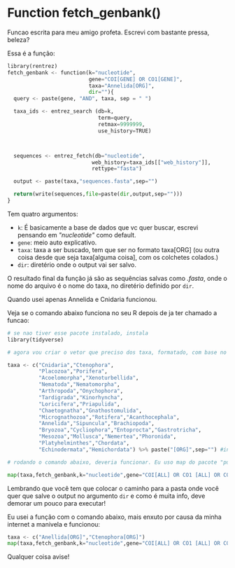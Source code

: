# Function fetch_genbank()

Funcao escrita para meu amigo profeta. Escrevi com bastante pressa, beleza?

Essa é a função:

```python
library(rentrez)
fetch_genbank <- function(k="nucleotide",
                          gene="COI[GENE] OR CO1[GENE]",
                          taxa="Annelida[ORG]",
                          dir=""){
  query <- paste(gene, "AND", taxa, sep = " ")

  taxa_ids <- entrez_search (db=k,
                             term=query,
                             retmax=9999999,
                             use_history=TRUE)



  sequences <- entrez_fetch(db="nucleotide",
                           web_history=taxa_ids[["web_history"]],
                           rettype="fasta")

  output <- paste(taxa,"sequences.fasta",sep="")

  return(write(sequences,file=paste(dir,output,sep="")))  
}
```

Tem quatro argumentos:

* `k`: É basicamente a base de dados que vc quer buscar, escrevi pensando em <i>"nucleotide"</i> como default.
* `gene`: meio auto explicativo.
* `taxa`: taxa a ser buscado, tem que ser no formato taxa[ORG] (ou outra coisa desde que seja taxa[alguma coisa], com os colchetes colados.)
* `dir`: diretério onde o output vai ser salvo.

O resultado final da função já são as sequências salvas como <i>.fasta</i>, onde o nome do arquivo é o nome do taxa, no diretério definido por `dir`.

Quando usei apenas Annelida e Cnidaria funcionou.

Veja se o comando abaixo funciona no seu R depois de ja ter chamado a funcao:

```python
# se nao tiver esse pacote instalado, instala
library(tidyverse)

# agora vou criar o vetor que preciso dos taxa, formatado, com base no que voce me mandou no email:

taxa <- c("Cnidaria","Ctenophora",
          "Placozoa","Porifera",
          "Acoelomorpha","Xenoturbellida",
          "Nematoda","Nematomorpha",
          "Arthropoda","Onychophora",
          "Tardigrada","Kinorhyncha",
          "Loricifera","Priapulida",
          "Chaetognatha","Gnathostomulida",
          "Micrognathozoa","Rotifera","Acanthocephala",
          "Annelida","Sipuncula","Brachiopoda",
          "Bryozoa","Cycliophora","Entoprocta","Gastrotricha",
          "Mesozoa","Mollusca","Nemertea","Phoronida",
          "Platyhelminthes","Chordata",
          "Echinodermata","Hemichordata") %>% paste("[ORG]",sep="") #incluir o termo org nos taxa

# rodando o comando abaixo, deveria funcionar. Eu uso map do pacote "purrr" que ja ta dentro do tidyverse, só porque estou acostumado:

map(taxa,fetch_genbank,k="nucleotide",gene="COI[ALL] OR CO1 [ALL] OR COXI [ALL] OR COX1 [ALL]", dir="suapasta")
```

Lembrando que você tem que colocar o caminho para a pasta onde você quer que salve o output no argumento `dir` e como é muita info, deve demorar um pouco para executar!

Eu usei a função com o comando abaixo, mais enxuto por causa da minha internet a manivela e funcionou:

```python
taxa <- c("Anellida[ORG]","Ctenophora[ORG]")
map(taxa,fetch_genbank,k="nucleotide",gene="COI[ALL] OR CO1 [ALL] OR COXI [ALL] OR COX1 [ALL]",dir="data/")
```

Qualquer coisa avise!
